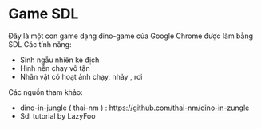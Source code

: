 # Game SDL
Đây là một con game dạng dino-game của Google Chrome được làm bằng SDL
Các tính năng:
  - Sinh ngẫu nhiên kẻ địch
  - Hình nền chạy vô tận
  - Nhân vật có hoạt ảnh chạy, nhảy , rơi

Các nguồn tham khảo:
 - dino-in-jungle ( thai-nm ) : https://github.com/thai-nm/dino-in-zungle
 - Sdl tutorial by LazyFoo
